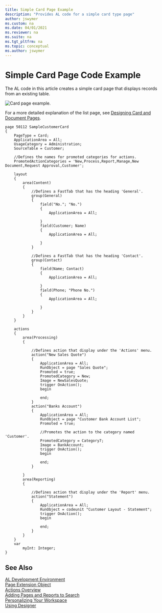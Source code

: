 ```yaml
---
title: Simple Card Page Example
description: "Provides AL code for a simple card type page"
author: jswymer
ms.custom: na
ms.date: 04/01/2021
ms.reviewer: na
ms.suite: na
ms.tgt_pltfrm: na
ms.topic: conceptual
ms.author: jswymer
---
```


# Simple Card Page Code Example

The AL code in this article creates a simple card page that displays records from an existing table.

![Card page example.](media/sample-card-page.png "[Card page example")

For a more detailed explanation of the list page, see [Designing Card and Document Pages](devenv-designing-card-pages.md).

```AL
page 50112 SampleCustomerCard
{
    PageType = Card;
    ApplicationArea = All;
    UsageCategory = Administration;
    SourceTable = Customer;

    //Defines the names for promoted categories for actions.
    PromotedActionCategories = 'New,Process,Report,Manage,New Document,Request Approval,Customer';

    layout
    {
        area(Content)
        {
            //Defines a FastTab that has the heading 'General'.
            group(General)
            {
                field("No."; "No.")
                {
                    ApplicationArea = All;

                }
                field(Customer; Name)
                {
                    ApplicationArea = All;

                }
            }

            //Defines a FastTab that has the heading 'Contact'.
            group(Contact)
            {
                field(Name; Contact)
                {
                    ApplicationArea = All;

                }
                field(Phone; "Phone No.")
                {
                    ApplicationArea = All;

                }
            }
        }
    }

    actions
    {
        area(Processing)
        {

            //Defines action that display under the 'Actions' menu.
            action("New Sales Quote")
            {
                ApplicationArea = All;
                RunObject = page "Sales Quote";
                Promoted = true;
                PromotedCategory = New;
                Image = NewSalesQuote;
                trigger OnAction();
                begin

                end;
            }
            action("Banks Account")
            {
                ApplicationArea = All;
                RunObject = page "Customer Bank Account List";
                Promoted = true;

                //Promotes the action to the category named 'Customer'.
                PromotedCategory = Category7;
                Image = BankAccount;
                trigger OnAction();
                begin

                end;
            }

        }
        area(Reporting)
        {

            //Defines action that display under the 'Report' menu.
            action("Statement")
            {
                ApplicationArea = All;
                RunObject = codeunit "Customer Layout - Statement";
                trigger OnAction();
                begin

                end;
            }
        }
    }
    var
        myInt: Integer;
}
```

## See Also
[AL Development Environment](devenv-reference-overview.md)  
[Page Extension Object](devenv-page-ext-object.md)  
[Actions Overview](devenv-actions-overview.md)  
[Adding Pages and Reports to Search](devenv-al-menusuite-functionality.md)  
[Personalizing Your Workspace](/dynamics365/business-central/ui-personalization-user)  
[Using Designer](devenv-inclient-designer.md)  